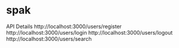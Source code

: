 # spak
API Details
http://localhost:3000/users/register  
http://localhost:3000/users/login
http://localhost:3000/users/logout
http://localhost:3000/users/search 
